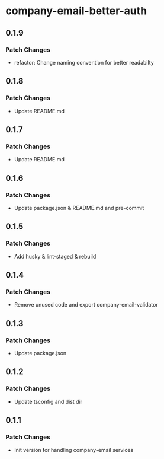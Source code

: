 # company-email-better-auth

## 0.1.9

### Patch Changes

- refactor: Change naming convention for better readabilty

## 0.1.8

### Patch Changes

- Update README.md

## 0.1.7

### Patch Changes

- Update README.md

## 0.1.6

### Patch Changes

- Update package.json & README.md and pre-commit

## 0.1.5

### Patch Changes

- Add husky & lint-staged & rebuild

## 0.1.4

### Patch Changes

- Remove unused code and export company-email-validator

## 0.1.3

### Patch Changes

- Update package.json

## 0.1.2

### Patch Changes

- Update tsconfig and dist dir

## 0.1.1

### Patch Changes

- Init version for handling company-email services
